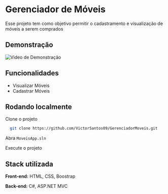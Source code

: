 
# Gerenciador de Móveis

Esse projeto tem como objetivo permitir o cadastramento e visualização de móveis a serem comprados

## Demonstração

![Video de Demonstração](DemoVideo.gif)


## Funcionalidades

- Visualizar Móveis
- Cadastrar Móveis


## Rodando localmente

Clone o projeto

```bash
  git clone https://github.com/VictorSantos09/GerenciadorMoveis.git
```

Abra `MoveisApp.sln`

Execute o projeto


## Stack utilizada

**Front-end:** HTML, CSS, Boostrap

**Back-end:** C#, ASP.NET MVC

